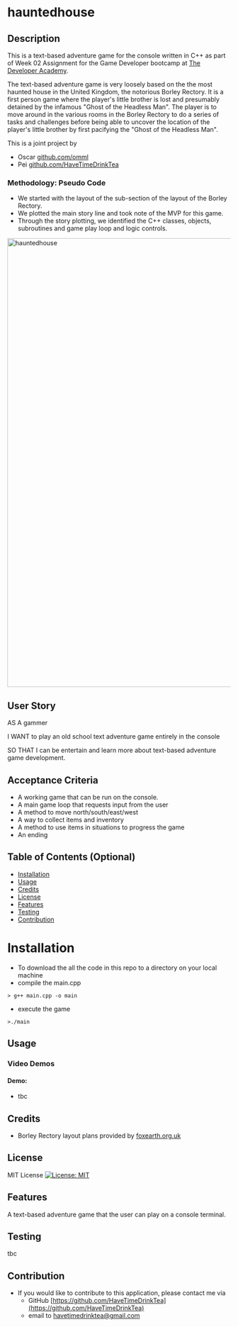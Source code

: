 # hauntedhouse


## Description
This is a text-based adventure game for the console written in C++  as part of Week 02 Assignment for the Game Developer bootcamp at [The Developer Academy](https://www.thedeveloperacademy.com).

The text-based adventure game is very loosely based on the the most haunted house in the United Kingdom, the notorious Borley Rectory. It is a first person game where the player's little brother is lost and presumably detained by the infamous "Ghost of the Headless Man". The player is to move around in the various rooms in the Borley Rectory to do a series of tasks and challenges before being able to uncover the location of the player's little brother by first pacifying the "Ghost of the Headless Man".

This is a joint project by 
* Oscar  [github.com/omml](https://github.com/omml)
* Pei  [github.com/HaveTimeDrinkTea](https://github.com/HaveTimeDrinkTea)


### Methodology: Pseudo Code
* We started with the layout of the sub-section of the layout of the Borley Rectory.
* We plotted the main story line and took note of the MVP for this game.
* Through the story plotting, we identified the C++ classes, objects, subroutines and game play loop and logic controls.
  
<img width="1013" alt="hauntedhouse" src="https://github.com/HaveTimeDrinkTea/hauntedhouse/assets/119045159/8efcb884-c9dd-4422-b5a7-ad582f8f7d59">



## User Story

AS A gammer

I WANT to play an old school text adventure game entirely in the console

SO THAT I can be entertain and learn more about text-based adventure game development.



## Acceptance Criteria

* A working game that can be run on the console.
* A main game loop that requests input from the user
* A method to move north/south/east/west
* A way to collect items and inventory
* A method to use items in situations to progress the game
* An ending




## Table of Contents (Optional)

* [Installation](#installation)
* [Usage](#usage)
* [Credits](#credits)
* [License](#license)
* [Features](#features)
* [Testing](#testing)
* [Contribution](#contribution)


# Installation

* To download the all the code in this repo to a directory on your local machine
* compile the main.cpp
 ```
> g++ main.cpp -o main
```
* execute the game
 ```
>./main
```


## Usage 

### Video Demos

#### Demo: 
* tbc


## Credits

* Borley Rectory layout plans provided by [foxearth.org.uk]([https://www.thedeveloperacademy.com](https://www.foxearth.org.uk/BorleyRectoryPictures/)) 



## License 

MIT License [![License: MIT](https://img.shields.io/badge/License-MIT-yellow.svg)](https://opensource.org/licenses/MIT)



## Features

A text-based adventure game that the user can play on a console terminal.



## Testing

tbc


## Contribution
* If you would like to contribute to this application, please contact me via
  * GitHub [https://github.com/HaveTimeDrinkTea](https://github.com/HaveTimeDrinkTea)
  * email to <havetimedrinktea@gmail.com>
